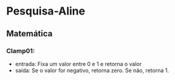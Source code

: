 # Pesquisa-Aline

## Matemática

### Clamp01:
- entrada: Fixa um valor entre 0 e 1 e retorna o valor
- saída: Se o valor for negativo, retorna zero. Se não, retorna 1.

